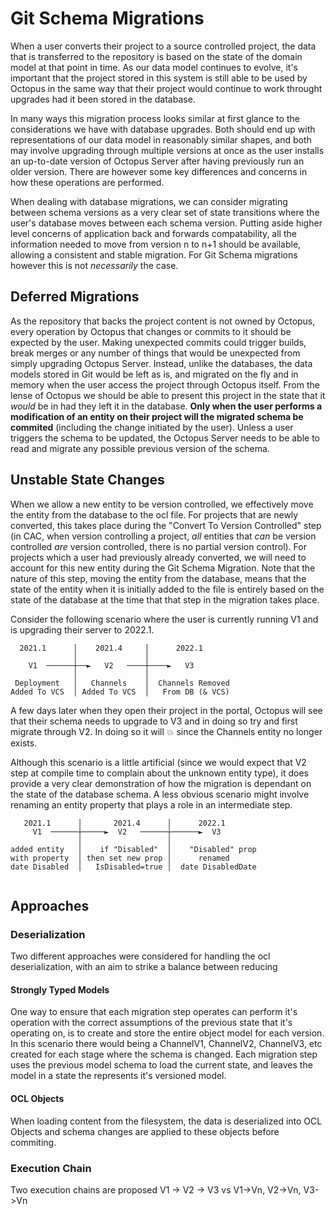 # Git Schema Migrations

When a user converts their project to a source controlled project, the data that is transferred to the repository is based on the state of the domain model at that point in time. As our data model continues to evolve, it's important that the project stored in this system is still able to be used by Octopus in the same way that their project would continue to work throught upgrades had it been stored in the database.

In many ways this migration process looks similar at first glance to the considerations we have with database upgrades. Both should end up with representations of our data model in reasonably similar shapes, and both may involve upgrading through multiple versions at once as the user installs an up-to-date version of Octopus Server after having  previously run an older version. There are however some key differences and concerns in how these operations are performed.

When dealing with database migrations, we can consider migrating between schema versions as a very clear set of state transitions where the user's database moves between each schema version. Putting aside higher level concerns of application back and forwards compatability, all the information needed to move from version n to n+1 should be available, allowing a consistent and stable migration. For Git Schema migrations however this is not _necessarily_ the case. 

## Deferred Migrations
As the repository that backs the project content is not owned by Octopus, every operation by Octopus that changes or commits to it should be expected by the user. Making unexpected commits could trigger builds, break merges or any number of things that would be unexpected from simply upgrading Octopus Server. Instead, unlike the databases, the data models stored in Git would be left as is, and migrated on the fly and in memory when the user access the project through Octopus itself. From the lense of Octopus we should be able to present this project in the state that it _would_ be in had they left it in the database. **Only when the user performs a modification of an entity on their project will the migrated schema be commited** (including the change initiated by the user). Unless a user triggers the schema to be updated, the Octopus Server needs to be able to read and migrate any possible previous version of the schema.

## Unstable State Changes
When we allow a new entity to be version controlled, we effectively move the entity from the database to the ocl file. For projects that are newly converted, this takes place during the "Convert To Version Controlled" step (in CAC, when version controlling a project, _all_ entities that _can_ be version controlled _are_ version controlled, there is no partial version control). For projects which a user had previously already converted, we will need to account for this new entity during the Git Schema Migration. Note that the nature of this step, moving the entity from the database, means that the state of the entity when it is initially added to the file is entirely based on the state of the database at the time that that step in the migration takes place.

Consider the following scenario where the user is currently running V1 and is upgrading their server to 2022.1.
```
  2021.1      │    2021.4     │      2022.1
              │               │
    V1  ──────┼──►   V2   ────┼────►   V3
              │               │
 Deployment   │   Channels    │  Channels Removed
Added To VCS  │ Added To VCS  │   From DB (& VCS)
```
A few days later when they open their project in the portal, Octopus will see that their schema needs to upgrade to V3 and in doing so try and first migrate through V2. In doing so it will 💥 since the Channels entity no longer exists. 

Although this scenario is a little artificial (since we would expect that V2 step at compile time to complain about the unknown entity type), it does provide a very clear demonstration of how the migration is dependant on the state of the database schema. A less obvious scenario might involve renaming an entity property that plays a role in an intermediate step.

```
   2021.1      │       2021.4      │      2022.1
     V1  ──────┼─────►  V2   ──────┼──────►  V3
               │                   │
added entity   │    if "Disabled"  │    "Disabled" prop
with property  │ then set new prop │      renamed
date Disabled  │   IsDisabled=true │  date DisabledDate
               
```

## Approaches

### Deserialization
Two different approaches were considered for handling the ocl deserialization, with an aim to strike a balance between reducing 

#### Strongly Typed Models
One way to ensure that each migration step operates can perform it's operation with the correct assumptions of the previous state that it's operating on, is to create and store the entire object model for each version. In this scenario there would being a ChannelV1, ChannelV2, ChannelV3, etc created for each stage where the schema is changed. Each migration step uses the previous model schema to load the current state, and leaves the model in a state the represents it's versioned model.

#### OCL Objects
When loading content from the filesystem, the data is deserialized into OCL Objects and schema changes are applied to these objects before commiting. 
 
### Execution Chain
Two execution chains are proposed 
V1 -> V2 -> V3
vs
V1->Vn, V2->Vn, V3->Vn

